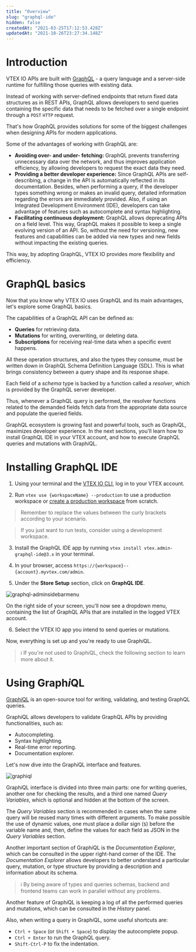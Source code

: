 ```yaml
---
title: "Overview"
slug: "graphql-ide"
hidden: false
createdAt: "2021-03-25T17:12:53.428Z"
updatedAt: "2021-10-26T23:27:34.148Z"
---
```


# Introduction

VTEX IO APIs are built with [GraphQL](https://graphql.org/) - a query language and a server-side runtime for fulfilling those queries with existing data.

Instead of working with server-defined endpoints that return fixed data structures as in  REST APIs, GraphQL allows developers to send queries containing the specific data that needs to be fetched over a single endpoint through a `POST` `HTTP` request.

That's how GraphQL provides solutions for some of the biggest challenges when designing APIs for modern applications.

Some of the advantages of working with GraphQL are:

- **Avoiding over- and under- fetching:** GraphQL prevents transferring unnecessary data over the network, and thus improves application efficiency, by allowing developers to request the exact data they need.
- **Providing a better developer experience:** Since GraphQL APIs are self-describing, a change in the API is automatically reflected in its documentation. Besides, when performing a query, if the developer types something wrong or makes an invalid query, detailed information regarding the errors are immediately provided. Also, if using an Integrated Development Environment (IDE), developers can take advantage of features such as autocomplete and syntax highlighting.
- **Facilitating continuous deployment:** GraphQL allows deprecating APIs on a field level. This way, GraphQL makes it possible to keep a single evolving version of an API. So, without the need for versioning, new features and capabilities can be added via new types and new fields without impacting the existing queries.

This way, by adopting GraphQL, VTEX IO provides more flexibility and efficiency.

# GraphQL basics

Now that you know why VTEX IO uses GraphQL and its main advantages, let's explore some GraphQL basics.

The capabilities of a GraphQL API can be defined as:

- **Queries** for retrieving data.
- **Mutations** for writing, overwriting, or deleting data.
- **Subscriptions** for receiving real-time data when a specific event happens.

All these operation structures, and also the types they consume, must be written down in GraphQL Schema Definition Language (SDL). This is what brings consistency between a query shape and its response shape.

Each field of a *schema* type is backed by a function called a *resolver*, which is provided by the GraphQL server developer.

Thus, whenever a GraphQL query is performed, the resolver functions related to the demanded fields fetch data from the appropriate data source and populate the queried fields.

GraphQL ecosystem is growing fast and powerful tools, such as Graph*i*QL, maximizes developer experience. In the next sections, you'll learn how to install GraphQL IDE in your VTEX account, and how to execute GraphQL queries and mutations with Graph*i*QL.

# Installing GraphQL IDE

1. Using your terminal and the [VTEX IO CLI](https://developers.vtex.com/vtex-developer-docs/docs/vtex-io-documentation-vtex-io-cli-installation-and-command-reference), log in to your VTEX account.

2. Run `vtex use {workspaceName} --production` to use a production workspace or [create a production workspace](https://vtex.io/docs/recipes/development/creating-a-production-workspace/) from scratch.

> Remember to replace the values between the curly brackets according to your scenario.

> If you just want to run tests, consider using a development workspace.

3. Install the GraphQL IDE app by running `vtex install vtex.admin-graphql-ide@3.x` in your terminal.

4. In your browser, access `https://{workspace}--{account}.myvtex.com/admin`.

5. Under the **Store Setup** section, click on **GraphQL IDE**.

![graphql-adminsidebarmenu](https://cdn.jsdelivr.net/gh/vtexdocs/dev-portal-content@main/images/graphql-ide-0.png)

On the right side of your screen, you'll now see a dropdown menu, containing the list of GraphQL APIs that are installed in the logged VTEX account.

6. Select the VTEX IO app you intend to send queries or mutations.

Now, everything is set up and you're ready to use Graph*i*QL.

> ℹ️ If you're not used to Graph*i*QL, check the following section to learn more about it.

# Using Graph*i*QL

[Graph*i*QL](https://github.com/graphql/graphiql) is an open-source tool for writing, validating, and testing GraphQL queries.

Graph*i*QL allows developers to validate GraphQL APIs by providing functionalities, such as:

- Autocompleting.
- Syntax highlighting.
- Real-time error reporting.
- Documentation explorer.

Let's now dive into the Graph*i*QL interface and features.

![graphiql](https://cdn.jsdelivr.net/gh/vtexdocs/dev-portal-content@main/images/graphql-ide-1.png)

Graph*i*QL interface is divided into three main parts: one for writing queries, another one for checking the results, and a third one named *Query Variables*, which is optional and hidden at the bottom of the screen.

The *Query Variables* section is recommended in cases when the same query will be reused many times with different arguments. To make possible the use of dynamic values, one must place a dollar sign (`$`) before the variable name and, then, define the values for each field as JSON in the *Query Variables* section.

Another important section of Graph*i*QL is the *Documentation Explorer*, which can be consulted in the upper right-hand corner of the IDE. The *Documentation Explorer* allows developers to better understand a particular query, mutation, or type structure by providing a description and information about its schema.

> ℹ️ By being aware of types and queries schemas, backend and frontend teams can work in parallel without any problems.

Another feature of Graph*i*QL is keeping a log of all the performed queries and mutations, which can be consulted in the *History* panel.

Also, when writing a query in Graph*i*QL, some useful shortcuts are:

- `Ctrl + Space` (or `Shift + Space`) to display the autocomplete popup.
- `Ctrl + Enter` to run the GraphQL query.
- `Shift-Ctrl-P` to fix the indentation.
